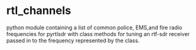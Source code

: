 # rtl_channels
python module containing a list of common police, EMS,and fire radio frequencies for pyrtlsdr with class methods for tuning an rtf-sdr receiver passed in  to the frequency represented by the class.
